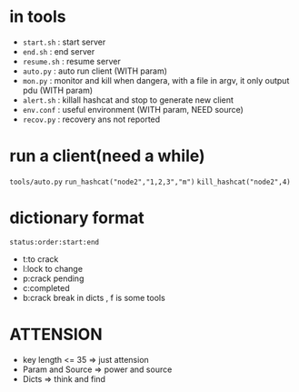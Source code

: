 # in tools
- `start.sh`  : start server
- `end.sh`    : end server
- `resume.sh` : resume server
- `auto.py`   : auto run client (WITH param)
- `mon.py`    : monitor and kill when dangera, with a file in argv, it only output pdu (WITH param)
- `alert.sh`  : killall hashcat and stop to generate new client
- `env.conf`  : useful environment (WITH param, NEED source)
- `recov.py`  : recovery ans not reported

# run a client(need a while)
`tools/auto.py`
`run_hashcat("node2","1,2,3","m")`
`kill_hashcat("node2",4)`

# dictionary format
`status:order:start:end`
- t:to crack
- l:lock to change
- p:crack pending
- c:completed
- b:crack break
in dicts , f is some tools

# ATTENSION
- key length <= 35 => just attension
- Param and Source => power and source
- Dicts            => think and find

